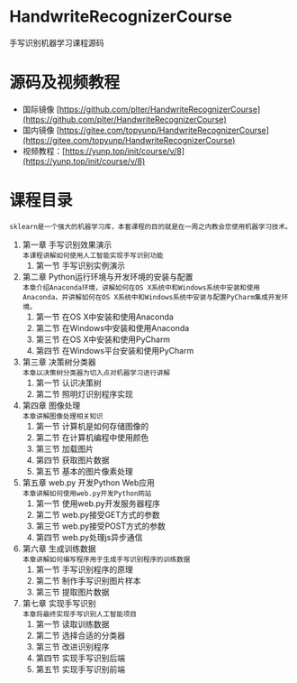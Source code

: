 # HandwriteRecognizerCourse  
手写识别机器学习课程源码  

# 源码及视频教程  

* 国际镜像 [https://github.com/plter/HandwriteRecognizerCourse](https://github.com/plter/HandwriteRecognizerCourse) 
* 国内镜像 [https://gitee.com/topyunp/HandwriteRecognizerCourse](https://gitee.com/topyunp/HandwriteRecognizerCourse)
* 视频教程：[https://yunp.top/init/course/v/8](https://yunp.top/init/course/v/8)  

# 课程目录 

`sklearn是一个强大的机器学习库，本套课程的目的就是在一周之内教会您使用机器学习技术。`  

1. 第一章 手写识别效果演示  
    `本课程讲解如何使用人工智能实现手写识别功能`  
    1. 第一节 手写识别实例演示 
1. 第二章 Python运行环境与开发环境的安装与配置  
    `本章介绍Anaconda环境，讲解如何在OS X系统中和Windows系统中安装和使用Anaconda，并讲解如何在OS X系统中和Windows系统中安装与配置PyCharm集成开发环境。`  
    1. 第一节 在OS X中安装和使用Anaconda 
    1. 第二节 在Windows中安装和使用Anaconda 
    1. 第三节 在OS X中安装和使用PyCharm 
    1. 第四节 在Windows平台安装和使用PyCharm 
1. 第三章 决策树分类器  
    `本章以决策树分类器为切入点对机器学习进行讲解`  
    1. 第一节 认识决策树 
    1. 第二节 照明灯识别程序实现 
1. 第四章 图像处理  
    `本章讲解图像处理相关知识`  
    1. 第一节 计算机是如何存储图像的 
    1. 第二节 在计算机编程中使用颜色 
    1. 第三节 加载图片 
    1. 第四节 获取图片数据 
    1. 第五节 基本的图片像素处理 
1. 第五章 web.py 开发Python Web应用  
    `本章讲解如何使用web.py开发Python网站`  
    1. 第一节 使用web.py开发服务器程序 
    1. 第二节 web.py接受GET方式的参数 
    1. 第三节 web.py接受POST方式的参数 
    1. 第四节 web.py处理js异步通信 
1. 第六章 生成训练数据  
    `本章讲解如何编写程序用于生成手写识别程序的训练数据`  
    1. 第一节 手写识别程序的原理 
    1. 第二节 制作手写识别图片样本 
    1. 第三节 提取图片数据 
1. 第七章 实现手写识别  
    `本章将最终实现手写识别人工智能项目`
    1. 第一节 读取训练数据 
    1. 第二节 选择合适的分类器 
    1. 第三节 改进识别程序 
    1. 第四节 实现手写识别后端 
    1. 第五节 实现手写识别前端 
